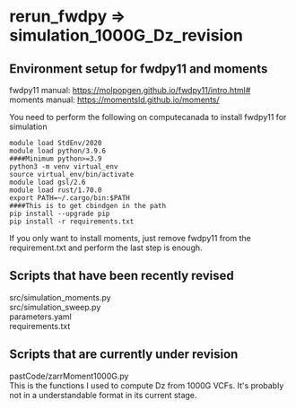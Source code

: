# rerun_fwdpy => simulation_1000G_Dz_revision

## Environment setup for fwdpy11 and moments
fwdpy11 manual: https://molpopgen.github.io/fwdpy11/intro.html# <br>
moments manual: https://momentsld.github.io/moments/

You need to perform the following on computecanada to install fwdpy11 for simulation<br>
```
module load StdEnv/2020
module load python/3.9.6
####Minimum python>=3.9
python3 -m venv virtual_env 
source virtual_env/bin/activate
module load gsl/2.6
module load rust/1.70.0
export PATH=~/.cargo/bin:$PATH 
####This is to get cbindgen in the path 
pip install --upgrade pip 
pip install -r requirements.txt
```
If you only want to install moments, just remove fwdpy11 from the requirement.txt and perform the last step is enough.<br> 

## Scripts that have been recently revised
src/simulation_moments.py <br>
src/simulation_sweep.py <br>
parameters.yaml <br>
requirements.txt <br>

## Scripts that are currently under revision
pastCode/zarrMoment1000G.py <br>
This is the functions I used to compute Dz from 1000G VCFs. It's probably not in a understandable format in its current stage.
